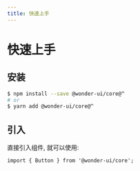 ```yaml
---
title: 快速上手
---
```


# 快速上手

## 安装

```bash
$ npm install --save @wonder-ui/core@^
# or
$ yarn add @wonder-ui/core@^
```

## 引入

直接引入组件, 就可以使用:

```tsx | pure
import { Button } from '@wonder-ui/core';
```

